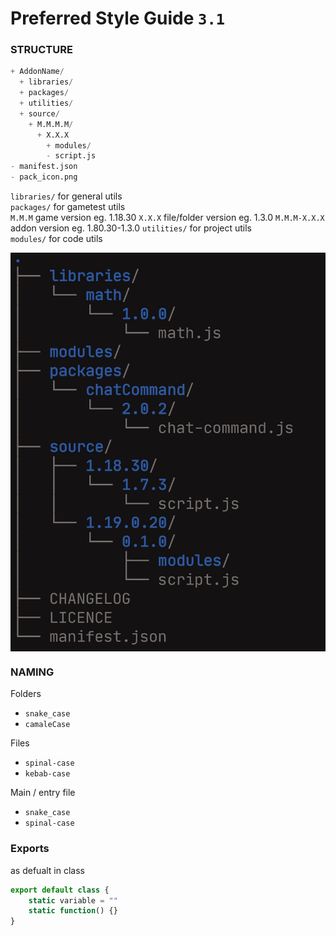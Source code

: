 # Preferred Style Guide `3.1`


### STRUCTURE
```py
+ AddonName/
  + libraries/
  + packages/
  + utilities/
  + source/
    + M.M.M.M/
      + X.X.X
        + modules/
        - script.js
- manifest.json
- pack_icon.png
```

`libraries/` for general utils  
`packages/` for gametest utils  
`M.M.M` game version eg. 1.18.30
`X.X.X` file/folder version eg. 1.3.0
`M.M.M-X.X.X` addon version eg. 1.80.30-1.3.0
`utilities/` for project utils  
`modules/` for code utils 

<img align="center" src="/guide/Screenshot_2022-04-21-08-18-07-30_f9ee0578fe1cc94de7482bd41accb329.jpg"></img>

### NAMING
Folders
- `snake_case`
- `camaleCase`

Files
- `spinal-case`
- `kebab-case`

Main / entry file
- `snake_case`
- `spinal-case`


### Exports
as defualt in class
```js
export default class {
	static variable = ""
	static function() {}
}
```



